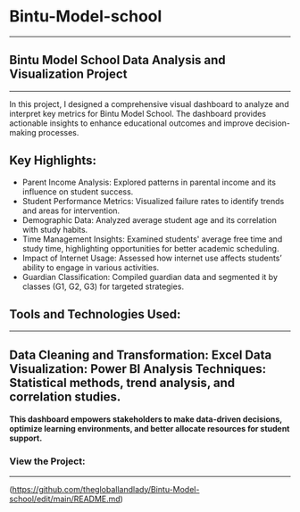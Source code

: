 # Bintu-Model-school
---

## Bintu Model School Data Analysis and Visualization Project
---
In this project, I designed a comprehensive visual dashboard to analyze and interpret key metrics for Bintu Model School. The dashboard provides actionable insights to enhance educational outcomes and improve decision-making processes.

## Key Highlights:
* Parent Income Analysis: Explored patterns in parental income and its influence on student success.
* Student Performance Metrics: Visualized failure rates to identify trends and areas for intervention.
* Demographic Data: Analyzed average student age and its correlation with study habits.
* Time Management Insights: Examined students' average free time and study time, highlighting opportunities for better academic scheduling.
* Impact of Internet Usage: Assessed how internet use affects students’ ability to engage in various activities.
* Guardian Classification: Compiled guardian data and segmented it by classes (G1, G2, G3) for targeted strategies.


## Tools and Technologies Used:
---
Data Cleaning and Transformation: Excel
Data Visualization: Power BI
Analysis Techniques: Statistical methods, trend analysis, and correlation studies.
---

#### This dashboard empowers stakeholders to make data-driven decisions, optimize learning environments, and better allocate resources for student support.

### View the Project:
---
(https://github.com/thegloballandlady/Bintu-Model-school/edit/main/README.md)












